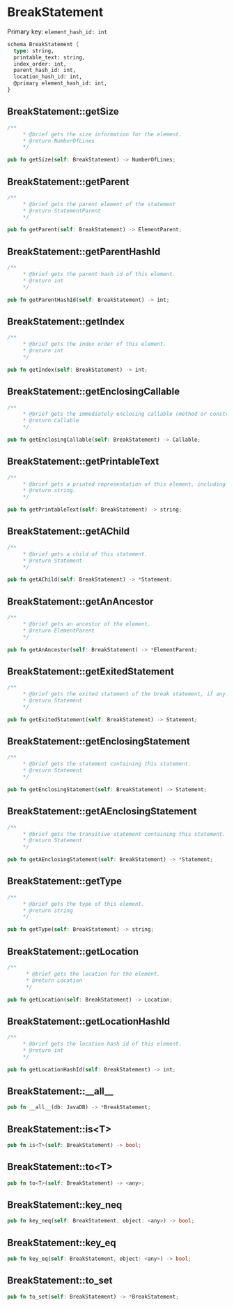 # BreakStatement

Primary key: `element_hash_id: int`

```rust
schema BreakStatement {
  type: string,
  printable_text: string,
  index_order: int,
  parent_hash_id: int,
  location_hash_id: int,
  @primary element_hash_id: int,
}
```
## BreakStatement::getSize

```rust
/**
     * @brief gets the size information for the element.
     * @return NumberOfLines
     */
```
```rust
pub fn getSize(self: BreakStatement) -> NumberOfLines;
```
## BreakStatement::getParent

```rust
/**
     * @brief gets the parent element of the statement
     * @return StatementParent 
     */
```
```rust
pub fn getParent(self: BreakStatement) -> ElementParent;
```
## BreakStatement::getParentHashId

```rust
/**
     * @brief gets the parent hash id of this element.
     * @return int
     */
```
```rust
pub fn getParentHashId(self: BreakStatement) -> int;
```
## BreakStatement::getIndex

```rust
/**
     * @brief gets the index order of this element.
     * @return int
     */
```
```rust
pub fn getIndex(self: BreakStatement) -> int;
```
## BreakStatement::getEnclosingCallable

```rust
/**
     * @brief gets the immediately enclosing callable (method or constructor) whose body contains this statement.
     * @return Callable 
     */
```
```rust
pub fn getEnclosingCallable(self: BreakStatement) -> Callable;
```
## BreakStatement::getPrintableText

```rust
/**
     * @brief gets a printed representation of this element, including its structure where applicable.
     * @return string.
     */
```
```rust
pub fn getPrintableText(self: BreakStatement) -> string;
```
## BreakStatement::getAChild

```rust
/**
     * @brief gets a child of this statement.
     * @return Statement 
     */
```
```rust
pub fn getAChild(self: BreakStatement) -> *Statement;
```
## BreakStatement::getAnAncestor

```rust
/**
     * @brief gets an ancestor of the element.
     * @return ElementParent 
     */
```
```rust
pub fn getAnAncestor(self: BreakStatement) -> *ElementParent;
```
## BreakStatement::getExitedStatement

```rust
/**
     * @brief gets the exited statement of the break statement, if any.
     * @return Statement 
     */
```
```rust
pub fn getExitedStatement(self: BreakStatement) -> Statement;
```
## BreakStatement::getEnclosingStatement

```rust
/**
     * @brief gets the statement containing this statement.
     * @return Statement 
     */
```
```rust
pub fn getEnclosingStatement(self: BreakStatement) -> Statement;
```
## BreakStatement::getAEnclosingStatement

```rust
/**
     * @brief gets the transitive statement containing this statement.
     * @return Statement 
     */
```
```rust
pub fn getAEnclosingStatement(self: BreakStatement) -> *Statement;
```
## BreakStatement::getType

```rust
/**
     * @brief gets the type of this element.
     * @return string
     */
```
```rust
pub fn getType(self: BreakStatement) -> string;
```
## BreakStatement::getLocation

```rust
/**
      * @brief gets the location for the element.
      * @return Location
      */
```
```rust
pub fn getLocation(self: BreakStatement) -> Location;
```
## BreakStatement::getLocationHashId

```rust
/**
     * @brief gets the location hash id of this element.
     * @return int
     */
```
```rust
pub fn getLocationHashId(self: BreakStatement) -> int;
```
## BreakStatement::\_\_all\_\_

```rust
pub fn __all__(db: JavaDB) -> *BreakStatement;
```
## BreakStatement::is\<T\>

```rust
pub fn is<T>(self: BreakStatement) -> bool;
```
## BreakStatement::to\<T\>

```rust
pub fn to<T>(self: BreakStatement) -> <any>;
```
## BreakStatement::key\_neq

```rust
pub fn key_neq(self: BreakStatement, object: <any>) -> bool;
```
## BreakStatement::key\_eq

```rust
pub fn key_eq(self: BreakStatement, object: <any>) -> bool;
```
## BreakStatement::to\_set

```rust
pub fn to_set(self: BreakStatement) -> *BreakStatement;
```
